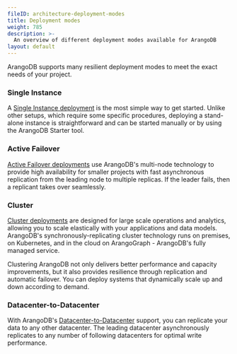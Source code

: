 ```yaml
---
fileID: architecture-deployment-modes
title: Deployment modes
weight: 785
description: >-
  An overview of different deployment modes available for ArangoDB
layout: default
---
```

ArangoDB supports many resilient deployment modes to meet the exact needs of
your project. 

### Single Instance

A [Single Instance deployment](single-instance/)
is the most simple way
to get started. Unlike other setups, which require some specific procedures,
deploying a stand-alone instance is straightforward and can be started manually
or by using the ArangoDB Starter tool.   

### Active Failover

[Active Failover deployments](active-failover/)
use ArangoDB's
multi-node technology to provide high availability for smaller projects with
fast asynchronous replication from the leading node to multiple replicas.
If the leader fails, then a replicant takes over seamlessly.

### Cluster

[Cluster deployments](cluster/)
are designed for large scale
operations and analytics, allowing you to scale elastically with your
applications and data models. ArangoDB's synchronously-replicating cluster
technology runs on premises, on Kubernetes, and in the cloud on ArangoGraph - 
ArangoDB's fully managed service. 

Clustering ArangoDB not only delivers better performance and capacity improvements,
but it also provides resilience through replication and automatic failover.
You can deploy systems that dynamically scale up and down according to demand.

### Datacenter-to-Datacenter

With ArangoDB's [Datacenter-to-Datacenter](../../arangosync/) support, you can replicate
your data to any other datacenter. The leading datacenter asynchronously
replicates to any number of following datacenters for optimal write performance.
